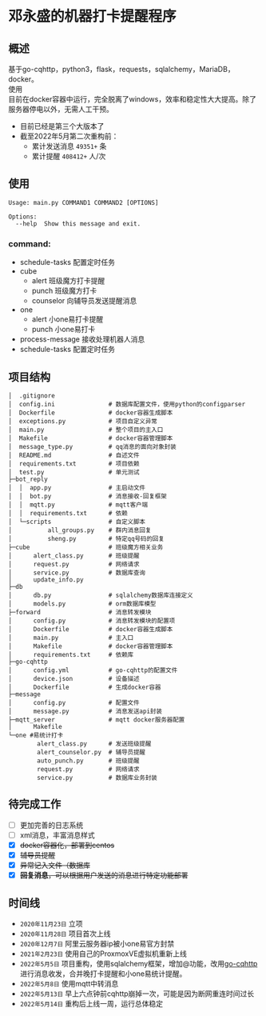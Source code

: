 # 邓永盛的机器打卡提醒程序

## 概述

基于go-cqhttp，python3，flask，requests，sqlalchemy，MariaDB，docker。  
使用  
目前在docker容器中运行，完全脱离了windows，效率和稳定性大大提高。除了服务器停电以外，无需人工干预。

+ 目前已经是第三个大版本了
+ 截至2022年5月第二次重构前：
    + 累计发送消息 `49351+` 条
    + 累计提醒 `408412+` 人/次

## 使用

```text
Usage: main.py COMMAND1 COMMAND2 [OPTIONS]

Options:
  --help  Show this message and exit.
```

### command:

+ schedule-tasks 配置定时任务
+ cube
    + alert 班级魔方打卡提醒
    + punch 班级魔方打卡
    + counselor 向辅导员发送提醒消息
+ one
    + alert 小one易打卡提醒
    + punch 小one易打卡
+ process-message 接收处理机器人消息
+ schedule-tasks 配置定时任务

## 项目结构

```text
│  .gitignore
│  config.ini               # 数据库配置文件，使用python的configparser
│  Dockerfile               # docker容器生成脚本
│  exceptions.py            # 项目自定义异常
│  main.py                  # 整个项目的主入口
│  Makefile                 # docker容器管理脚本
│  message_type.py          # qq消息的面向对象封装
│  README.md                # 自述文件
│  requirements.txt         # 项目依赖
│  test.py                  # 单元测试
├─bot_reply
│  │  app.py                # 主启动文件
│  │  bot.py                # 消息接收-回复框架
│  │  mqtt.py               # mqtt客户端
│  │  requirements.txt      # 依赖
│  └─scripts                # 自定义脚本
│          all_groups.py    # 群内消息回复
│          sheng.py         # 特定qq号码的回复
├─cube                      # 班级魔方相关业务
│      alert_class.py       # 班级提醒
│      request.py           # 网络请求
│      service.py           # 数据库查询
│      update_info.py
├─db
│      db.py                # sqlalchemy数据库连接定义
│      models.py            # orm数据库模型
├─forward                   # 消息转发模块
│      config.py            # 消息转发模块的配置项
│      Dockerfile           # docker容器生成脚本
│      main.py              # 主入口
│      Makefile             # docker容器管理脚本
│      requirements.txt     # 依赖库
├─go-cqhttp
│      config.yml           # go-cqhttp的配置文件
│      device.json          # 设备描述
│      Dockerfile           # 生成docker容器
├─message
│      config.py            # 配置文件
│      message.py           # 消息发送api封装
├─mqtt_server               # mqtt docker服务器配置
│      Makefile
└─one #易统计打卡
        alert_class.py      # 发送班级提醒
        alert_counselor.py  # 辅导员提醒
        auto_punch.py       # 班级提醒
        request.py          # 网络请求
        service.py          # 数据库业务封装
```

## 待完成工作

- [ ] 更加完善的日志系统
- [ ] xml消息，丰富消息样式
- [x] ~~docker容器化，部署到centos~~
- [x] ~~辅导员提醒~~
- [x] ~~异常记入文件（数据库~~
- [x] ~~**回复消息**，可以根据用户发送的消息进行特定功能部署~~

## 时间线

+ `2020年11月23日` 立项
+ `2020年11月28日` 项目首次上线
+ `2020年12月7日` 阿里云服务器ip被小one易官方封禁
+ `2021年2月23日` 使用自己的ProxmoxVE虚拟机重新上线
+ `2022年5月5日` 项目重构，使用sqlalchemy框架，增加@功能，改用[go-cqhttp](https://github.com/Mrs4s/go-cqhttp) 进行消息收发，合并晚打卡提醒和小one易统计提醒。
+ `2022年5月8日` 使用mqtt中转消息
+ `2022年5月13日` 早上六点钟前cqhttp崩掉一次，可能是因为断网重连时间过长
+ `2022年5月14日` 重构后上线一周，运行总体稳定
